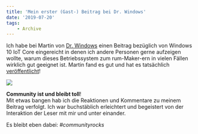```yaml
---
title: 'Mein erster (Gast-) Beitrag bei Dr. Windows'
date: '2019-07-20'
tags:
    - Archive
---
```


Ich habe bei Martin von [Dr. Windows](https://www.drwindows.de/) einen Beitrag bezüglich von Windows 10 IoT Core eingereicht in denen ich andere Personen gerne aufzeigen wollte, warum dieses Betriebssystem zum rum-Maker-ern in vielen Fällen wirklich gut geeignet ist. Martin fand es gut und hat es tatsächlich [veröffentlicht](https://www.drwindows.de/news/windows-10-iot-core-perfekt-fuer-maker-und-hobbyisten)!

[![](assets/tscholze-drwindows-artikel.png)](https://www.drwindows.de/news/windows-10-iot-core-perfekt-fuer-maker-und-hobbyisten)

**Community ist und bleibt toll**!  
Mit etwas bangen hab ich die Reaktionen und Kommentare zu meinem Beitrag verfolgt. Ich war buchstäblich erleichtert und begeistert von der Interaktion der Leser mit mir und unter einander.   
  
Es bleibt eben dabei: *\#communityrocks*